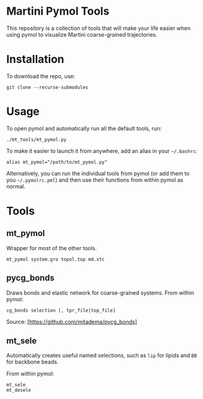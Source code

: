# Martini Pymol Tools

This repository is a collection of tools that will make your life easier
when using pymol to visualize Martini coarse-grained trajectories.

# Installation

To download the repo, use:
```
git clone --recurse-submodules
```

# Usage

To open pymol and automatically run all the default tools, run:
```
./mt_tools/mt_pymol.py
```

To make it easier to launch it from anywhere, add an alias in your `~/.bashrc`:
```
alias mt_pymol="/path/to/mt_pymol.py"
```

Alternatively, you can run the individual tools from pymol (or add them to you `~/.pymolrc.pml`)
and then use their functions from within pymol as normal.

# Tools

## mt_pymol

Wrapper for most of the other tools.
```
mt_pymol system.gro topol.top md.xtc
```

## pycg_bonds

Draws bonds and elastic network for coarse-grained systems. From within pymol:
```
cg_bonds selection [, tpr_file|top_file]
```
Source: [https://github.com/mjtadema/pycg_bonds]

## mt_sele

Automatically creates useful named selections, such as `lip` for lipids and `BB` for backbone beads.

From within pymol:
```
mt_sele
mt_desele
```